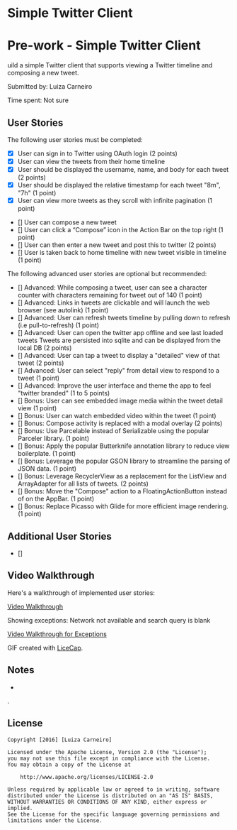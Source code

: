 # Simple Twitter Client

# Pre-work - Simple Twitter Client

uild a simple Twitter client that supports viewing a Twitter timeline and composing a new tweet.

Submitted by: Luiza Carneiro

Time spent: Not sure

## User Stories

The following user stories must be completed:

* [x]  User can sign in to Twitter using OAuth login (2 points)
* [x]  User can view the tweets from their home timeline
* [x]  User should be displayed the username, name, and body for each tweet (2 points)
* [x] User should be displayed the relative timestamp for each tweet "8m", "7h" (1 point)
* [x] User can view more tweets as they scroll with infinite pagination (1 point)
* [] User can compose a new tweet
* [] User can click a “Compose” icon in the Action Bar on the top right (1 point)
* [] User can then enter a new tweet and post this to twitter (2 points)
* [] User is taken back to home timeline with new tweet visible in timeline (1 point)

The following advanced user stories are optional but recommended:

* []  Advanced: While composing a tweet, user can see a character counter with characters remaining for tweet out of 140 (1 point)
* []  Advanced: Links in tweets are clickable and will launch the web browser (see autolink) (1 point)
* []  Advanced: User can refresh tweets timeline by pulling down to refresh (i.e pull-to-refresh) (1 point)
* []  Advanced: User can open the twitter app offline and see last loaded tweets
Tweets are persisted into sqlite and can be displayed from the local DB (2 points)
* []  Advanced: User can tap a tweet to display a "detailed" view of that tweet (2 points)
* []  Advanced: User can select "reply" from detail view to respond to a tweet (1 point)
* []  Advanced: Improve the user interface and theme the app to feel "twitter branded" (1 to 5 points)
* []  Bonus: User can see embedded image media within the tweet detail view (1 point)
* []  Bonus: User can watch embedded video within the tweet (1 point)
* []  Bonus: Compose activity is replaced with a modal overlay (2 points)
* []  Bonus: Use Parcelable instead of Serializable using the popular Parceler library. (1 point)
* []  Bonus: Apply the popular Butterknife annotation library to reduce view boilerplate. (1 point)
* []  Bonus: Leverage the popular GSON library to streamline the parsing of JSON data. (1 point)
* []  Bonus: Leverage RecyclerView as a replacement for the ListView and ArrayAdapter for all lists of tweets. (2 points)
* []  Bonus: Move the "Compose" action to a FloatingActionButton instead of on the AppBar. (1 point)
* []  Bonus: Replace Picasso with Glide for more efficient image rendering. (1 point)

## Additional User Stories

* []  

## Video Walkthrough 

Here's a walkthrough of implemented user stories:

<a href="http://i.imgur.com/BtAG7yQ.gifv" target="_blank">Video Walkthrough</a>

Showing exceptions: Network not available and search query is blank

<a href="http://i.imgur.com/7rgzu77.gifv" target="_blank">Video Walkthrough for Exceptions</a>

GIF created with [LiceCap](http://www.cockos.com/licecap/).

## Notes
* 
.

## License

    Copyright [2016] [Luiza Carneiro]

    Licensed under the Apache License, Version 2.0 (the "License");
    you may not use this file except in compliance with the License.
    You may obtain a copy of the License at

        http://www.apache.org/licenses/LICENSE-2.0

    Unless required by applicable law or agreed to in writing, software
    distributed under the License is distributed on an "AS IS" BASIS,
    WITHOUT WARRANTIES OR CONDITIONS OF ANY KIND, either express or implied.
    See the License for the specific language governing permissions and
    limitations under the License.
